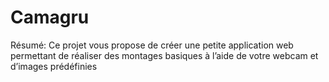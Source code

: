 # Camagru
Résumé: Ce projet vous propose de créer une petite application web permettant de réaliser des montages basiques à l’aide de votre webcam et d’images prédéfinies
